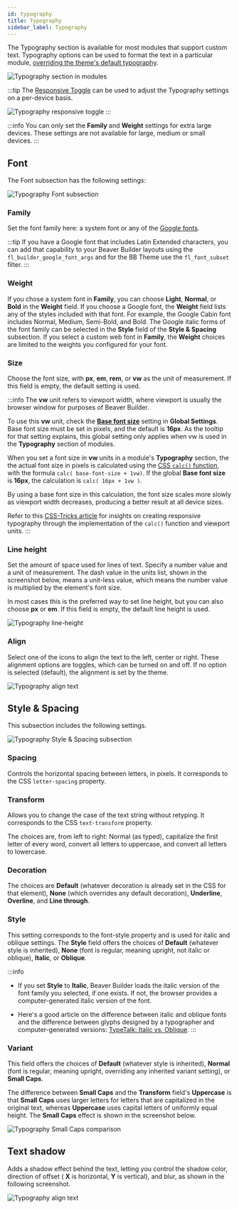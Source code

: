 ```yaml
---
id: typography
title: Typography
sidebar_label: Typography
---
```


The Typography section is available for most modules that support custom text. Typography options can be used to format the text in a particular module, [overriding the theme's default typography](getting-started/how-it-works.md#styling-cascade).

![Typography section in modules](/img/beaver-builder/editor-basics--typography--1.jpg)

:::tip
The [Responsive Toggle](responsive-design/toggle.md) can be used to adjust the Typography settings on a per-device basis.

![Typography responsive toggle](/img/beaver-builder/editor-basics--typography--2.jpg)
:::

:::info
You can only set the **Family** and **Weight** settings for extra large devices. These settings are not available for large, medium or small devices.
:::

## Font

The Font subsection has the following settings:

![Typography Font subsection](/img/beaver-builder/editor-basics--typography--3.jpg)

### Family

Set the font family here: a system font or any of the [Google fonts](https://fonts.google.com/).

:::tip
If you have a Google font that includes Latin Extended characters, you can add
that capability to your Beaver Builder layouts using the `fl_builder_google_font_args` and for the BB Theme use the `fl_font_subset` filter.
:::

### Weight

If you chose a system font in **Family**, you can choose **Light**,
**Normal**, or **Bold** in the **Weight** field. If you choose a Google font,
the **Weight** field lists any of the styles included with that font. For
example, the Google Cabin font includes Normal, Medium, Semi-Bold, and Bold.
The Google italic forms of the font family can be selected in the **Style**
field of the **Style & Spacing** subsection. If you select a custom web font
in **Family**, the **Weight** choices are limited to the weights you
configured for your font.

### Size

Choose the font size, with **px**, **em**, **rem**, or **vw** as the unit of measurement. If this field is empty, the default setting is used.

:::info
The **vw** unit refers to viewport width, where viewport is usually the browser window for purposes of Beaver Builder.

To use this **vw** unit, check the [**Base font size**](user-interface/global-settings.md#base-font-size) setting in **Global Settings**. Base font size must be set in pixels, and the default is **16px**. As the tooltip for that setting explains, this global setting only applies when vw is used in the **Typography** section of modules.

When you set a font size in **vw** units in a module's **Typography** section, the the actual font size in pixels is calculated using the [CSS `calc()` function](https://www.w3schools.com/cssref/func_calc.asp), with the formula `calc( base-font-size + 1vw)`. If the global **Base font size** is **16px**, the calculation is `calc( 16px + 1vw )`.

By using a base font size in this calculation, the font size scales more slowly as viewport width decreases, producing a better result at all device sizes.

Refer to this [CSS-Tricks article](https://css-tricks.com/fun-viewport-units) for insights on creating responsive typography through the implementation of the `calc()` function and viewport units.
:::

### Line height

Set the amount of space used for lines of text. Specify a number value and a
unit of measurement. The dash value in the units list, shown in the screenshot
below, means a unit-less value, which means the number value is multiplied by
the element's font size.

In most cases this is the preferred way to set line
height, but you can also choose **px** or **em**. If this field is empty, the
default line height is used.  

![Typography line-height](/img/beaver-builder/editor-basics--typography--4.jpg)

### Align

Select one of the icons to align the text to the left, center or right. These alignment options are toggles, which can be turned on and off. If no option is selected (default), the alignment is set by the theme.

![Typography align text](/img/beaver-builder/editor-basics--typography--5.jpg)

## Style & Spacing

This subsection includes the following settings.

![Typography Style & Spacing subsection](/img/beaver-builder/editor-basics--typography--6.jpg)

### Spacing

Controls the horizontal spacing between letters, in pixels. It corresponds to the CSS `letter-spacing` property.

### Transform

Allows you to change the case of the text string without retyping. It
corresponds to the CSS `text-transform` property.  

The choices are, from left to right: Normal (as typed), capitalize the first
letter of every word, convert all letters to uppercase, and convert all
letters to lowercase.

### Decoration

The choices are **Default** (whatever decoration is already set in the CSS for
that element), **None** (which overrides any default decoration),
**Underline**, **Overline**, and **Line through**.

### Style

This setting corresponds to the font-style property and is used for italic and
oblique settings. The **Style** field offers the choices of **Default**
(whatever style is inherited), **None** (font is regular, meaning upright, not
italic or oblique), **Italic**, or **Oblique**.

:::info

* If you set **Style** to **Italic**, Beaver Builder loads the italic version of the font family you selected, if one exists. If not, the browser provides a computer-generated italic version of the font.

* Here's a good article on the difference between italic and oblique fonts and the difference between glyphs designed by a typographer and computer-generated versions: [TypeTalk: Italic vs. Oblique](https://creativepro.com/typetalk-italic-vs-oblique/).
:::

### Variant

This field offers the choices of **Default** (whatever style is inherited),
**Normal** (font is regular, meaning upright, overriding any inherited variant
setting), or **Small Caps**.

The difference between **Small Caps** and the **Transform** field's **Uppercase** is that **Small Caps** uses larger letters for letters that are capitalized in the original text, whereas **Uppercase** uses capital letters of uniformly equal height. The **Small Caps** effect is
shown in the screenshot below.

![Typography Small Caps comparison](/img/beaver-builder/editor-basics--typography--7.jpg)

## Text shadow

Adds a shadow effect behind the text, letting you control the
shadow color, direction of offset ( **X** is horizontal, **Y** is vertical),
and blur, as shown in the following screenshot.

![Typography align text](/img/beaver-builder/editor-basics--typography--8.jpg)

